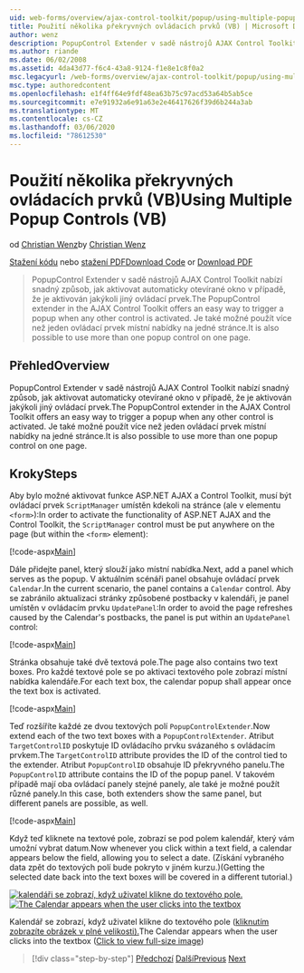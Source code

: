 ```yaml
---
uid: web-forms/overview/ajax-control-toolkit/popup/using-multiple-popup-controls-vb
title: Použití několika překryvných ovládacích prvků (VB) | Microsoft Docs
author: wenz
description: PopupControl Extender v sadě nástrojů AJAX Control Toolkit nabízí snadný způsob, jak aktivovat automaticky otevírané okno v případě, že je aktivován jakýkoli jiný ovládací prvek. Je také možné použít m...
ms.author: riande
ms.date: 06/02/2008
ms.assetid: 4da43d77-f6c4-43a8-9124-f1e8e1c8f0a2
msc.legacyurl: /web-forms/overview/ajax-control-toolkit/popup/using-multiple-popup-controls-vb
msc.type: authoredcontent
ms.openlocfilehash: e1f4ff64e9fdf48ea63b75c97acd53a64b5ab5ce
ms.sourcegitcommit: e7e91932a6e91a63e2e46417626f39d6b244a3ab
ms.translationtype: MT
ms.contentlocale: cs-CZ
ms.lasthandoff: 03/06/2020
ms.locfileid: "78612530"
---
```

# <a name="using-multiple-popup-controls-vb"></a><span data-ttu-id="3756d-104">Použití několika překryvných ovládacích prvků (VB)</span><span class="sxs-lookup"><span data-stu-id="3756d-104">Using Multiple Popup Controls (VB)</span></span>

<span data-ttu-id="3756d-105">od [Christian Wenz](https://github.com/wenz)</span><span class="sxs-lookup"><span data-stu-id="3756d-105">by [Christian Wenz](https://github.com/wenz)</span></span>

<span data-ttu-id="3756d-106">[Stažení kódu](https://download.microsoft.com/download/9/3/f/93f8daea-bebd-4821-833b-95205389c7d0/PopupControl1.vb.zip) nebo [stažení PDF](https://download.microsoft.com/download/2/d/c/2dc10e34-6983-41d4-9c08-f78f5387d32b/popupcontrol1VB.pdf)</span><span class="sxs-lookup"><span data-stu-id="3756d-106">[Download Code](https://download.microsoft.com/download/9/3/f/93f8daea-bebd-4821-833b-95205389c7d0/PopupControl1.vb.zip) or [Download PDF](https://download.microsoft.com/download/2/d/c/2dc10e34-6983-41d4-9c08-f78f5387d32b/popupcontrol1VB.pdf)</span></span>

> <span data-ttu-id="3756d-107">PopupControl Extender v sadě nástrojů AJAX Control Toolkit nabízí snadný způsob, jak aktivovat automaticky otevírané okno v případě, že je aktivován jakýkoli jiný ovládací prvek.</span><span class="sxs-lookup"><span data-stu-id="3756d-107">The PopupControl extender in the AJAX Control Toolkit offers an easy way to trigger a popup when any other control is activated.</span></span> <span data-ttu-id="3756d-108">Je také možné použít více než jeden ovládací prvek místní nabídky na jedné stránce.</span><span class="sxs-lookup"><span data-stu-id="3756d-108">It is also possible to use more than one popup control on one page.</span></span>

## <a name="overview"></a><span data-ttu-id="3756d-109">Přehled</span><span class="sxs-lookup"><span data-stu-id="3756d-109">Overview</span></span>

<span data-ttu-id="3756d-110">PopupControl Extender v sadě nástrojů AJAX Control Toolkit nabízí snadný způsob, jak aktivovat automaticky otevírané okno v případě, že je aktivován jakýkoli jiný ovládací prvek.</span><span class="sxs-lookup"><span data-stu-id="3756d-110">The PopupControl extender in the AJAX Control Toolkit offers an easy way to trigger a popup when any other control is activated.</span></span> <span data-ttu-id="3756d-111">Je také možné použít více než jeden ovládací prvek místní nabídky na jedné stránce.</span><span class="sxs-lookup"><span data-stu-id="3756d-111">It is also possible to use more than one popup control on one page.</span></span>

## <a name="steps"></a><span data-ttu-id="3756d-112">Kroky</span><span class="sxs-lookup"><span data-stu-id="3756d-112">Steps</span></span>

<span data-ttu-id="3756d-113">Aby bylo možné aktivovat funkce ASP.NET AJAX a Control Toolkit, musí být ovládací prvek `ScriptManager` umístěn kdekoli na stránce (ale v elementu `<form>`):</span><span class="sxs-lookup"><span data-stu-id="3756d-113">In order to activate the functionality of ASP.NET AJAX and the Control Toolkit, the `ScriptManager` control must be put anywhere on the page (but within the `<form>` element):</span></span>

[!code-aspx[Main](using-multiple-popup-controls-vb/samples/sample1.aspx)]

<span data-ttu-id="3756d-114">Dále přidejte panel, který slouží jako místní nabídka.</span><span class="sxs-lookup"><span data-stu-id="3756d-114">Next, add a panel which serves as the popup.</span></span> <span data-ttu-id="3756d-115">V aktuálním scénáři panel obsahuje ovládací prvek `Calendar`.</span><span class="sxs-lookup"><span data-stu-id="3756d-115">In the current scenario, the panel contains a `Calendar` control.</span></span> <span data-ttu-id="3756d-116">Aby se zabránilo aktualizaci stránky způsobené postbacky v kalendáři, je panel umístěn v ovládacím prvku `UpdatePanel`:</span><span class="sxs-lookup"><span data-stu-id="3756d-116">In order to avoid the page refreshes caused by the Calendar's postbacks, the panel is put within an `UpdatePanel` control:</span></span>

[!code-aspx[Main](using-multiple-popup-controls-vb/samples/sample2.aspx)]

<span data-ttu-id="3756d-117">Stránka obsahuje také dvě textová pole.</span><span class="sxs-lookup"><span data-stu-id="3756d-117">The page also contains two text boxes.</span></span> <span data-ttu-id="3756d-118">Pro každé textové pole se po aktivaci textového pole zobrazí místní nabídka kalendáře.</span><span class="sxs-lookup"><span data-stu-id="3756d-118">For each text box, the calendar popup shall appear once the text box is activated.</span></span>

[!code-aspx[Main](using-multiple-popup-controls-vb/samples/sample3.aspx)]

<span data-ttu-id="3756d-119">Teď rozšíříte každé ze dvou textových polí `PopupControlExtender`.</span><span class="sxs-lookup"><span data-stu-id="3756d-119">Now extend each of the two text boxes with a `PopupControlExtender`.</span></span> <span data-ttu-id="3756d-120">Atribut `TargetControlID` poskytuje ID ovládacího prvku svázaného s ovládacím prvkem.</span><span class="sxs-lookup"><span data-stu-id="3756d-120">The `TargetControlID` attribute provides the ID of the control tied to the extender.</span></span> <span data-ttu-id="3756d-121">Atribut `PopupControlID` obsahuje ID překryvného panelu.</span><span class="sxs-lookup"><span data-stu-id="3756d-121">The `PopupControlID` attribute contains the ID of the popup panel.</span></span> <span data-ttu-id="3756d-122">V takovém případě mají oba ovládací panely stejné panely, ale také je možné použít různé panely.</span><span class="sxs-lookup"><span data-stu-id="3756d-122">In this case, both extenders show the same panel, but different panels are possible, as well.</span></span>

[!code-aspx[Main](using-multiple-popup-controls-vb/samples/sample4.aspx)]

<span data-ttu-id="3756d-123">Když teď kliknete na textové pole, zobrazí se pod polem kalendář, který vám umožní vybrat datum.</span><span class="sxs-lookup"><span data-stu-id="3756d-123">Now whenever you click within a text field, a calendar appears below the field, allowing you to select a date.</span></span> <span data-ttu-id="3756d-124">(Získání vybraného data zpět do textových polí bude pokryto v jiném kurzu.)</span><span class="sxs-lookup"><span data-stu-id="3756d-124">(Getting the selected date back into the text boxes will be covered in a different tutorial.)</span></span>

<span data-ttu-id="3756d-125">[![kalendáři se zobrazí, když uživatel klikne do textového pole.](using-multiple-popup-controls-vb/_static/image2.png)](using-multiple-popup-controls-vb/_static/image1.png)</span><span class="sxs-lookup"><span data-stu-id="3756d-125">[![The Calendar appears when the user clicks into the textbox](using-multiple-popup-controls-vb/_static/image2.png)](using-multiple-popup-controls-vb/_static/image1.png)</span></span>

<span data-ttu-id="3756d-126">Kalendář se zobrazí, když uživatel klikne do textového pole ([kliknutím zobrazíte obrázek v plné velikosti).](using-multiple-popup-controls-vb/_static/image3.png)</span><span class="sxs-lookup"><span data-stu-id="3756d-126">The Calendar appears when the user clicks into the textbox ([Click to view full-size image](using-multiple-popup-controls-vb/_static/image3.png))</span></span>

> [!div class="step-by-step"]
> <span data-ttu-id="3756d-127">[Předchozí](handling-postbacks-from-a-popup-control-without-an-updatepanel-cs.md)
> [Další](handling-postbacks-from-a-popup-control-with-an-updatepanel-vb.md)</span><span class="sxs-lookup"><span data-stu-id="3756d-127">[Previous](handling-postbacks-from-a-popup-control-without-an-updatepanel-cs.md)
[Next](handling-postbacks-from-a-popup-control-with-an-updatepanel-vb.md)</span></span>
